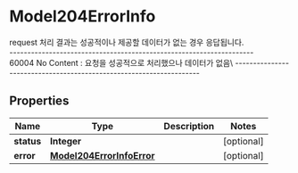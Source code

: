 

# Model204ErrorInfo

request 처리 결과는 성공적이나 제공할 데이터가 없는 경우 응답됩니다.<br> --------------------------------------------------------------------<br> 60004  No Content     : 요청을 성공적으로 처리했으나 데이터가 없음\\ --------------------------------------------------------------------<br> 

## Properties

| Name | Type | Description | Notes |
|------------ | ------------- | ------------- | -------------|
|**status** | **Integer** |  |  [optional] |
|**error** | [**Model204ErrorInfoError**](Model204ErrorInfoError.md) |  |  [optional] |



